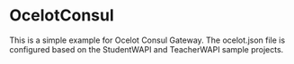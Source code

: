 # OcelotConsul

This is a simple example for Ocelot Consul Gateway. The ocelot.json file is configured based on the StudentWAPI and TeacherWAPI sample projects. 

